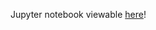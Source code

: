 Jupyter notebook viewable [here](https://nbviewer.jupyter.org/github/akilby/teaching/blob/master/MedicaidExpansion/py/MedicaidExpansion.ipynb)! 

